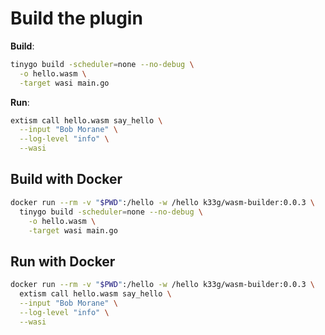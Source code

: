 # Build the plugin

**Build**:
```bash
tinygo build -scheduler=none --no-debug \
  -o hello.wasm \
  -target wasi main.go
```

**Run**:
```bash
extism call hello.wasm say_hello \
  --input "Bob Morane" \
  --log-level "info" \
  --wasi
```

## Build with Docker

```bash
docker run --rm -v "$PWD":/hello -w /hello k33g/wasm-builder:0.0.3 \
  tinygo build -scheduler=none --no-debug \
    -o hello.wasm \
    -target wasi main.go
```

## Run with Docker

```bash
docker run --rm -v "$PWD":/hello -w /hello k33g/wasm-builder:0.0.3 \
  extism call hello.wasm say_hello \
  --input "Bob Morane" \
  --log-level "info" \
  --wasi
```


